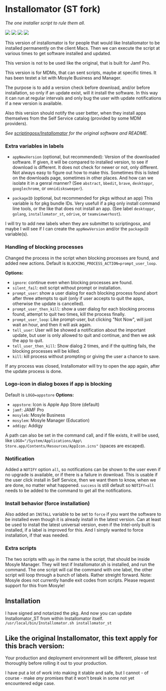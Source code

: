 # Installomator (ST fork)

_The one installer script to rule them all._

![](https://img.shields.io/github/v/release/theile/Installomator)&nbsp;![](https://img.shields.io/github/downloads/theile/Installomator/latest/total)&nbsp;![](https://img.shields.io/badge/macOS-10.14%2B-success)&nbsp;![](https://img.shields.io/github/license/theile/Installomator)

This version of installomator is for people that would like Installomator to be installed permanently on the client Macs. Then we can execute the script at various times to get software installed and updated.

This version is not to be used like the original, that is built for Jamf Pro. 

This version is for MDMs, that can sent scripts, maybe at specific times. It has been testet a lot with Mosyle Business and Manager.

The purpose is to add a version check before download, and/or before installation, so only if an update exist, will it install the software. In this way it can run at regular intervals and only bug the user with update notifications if a new version is available.

Also this version should notify the user better, when they install apps themselves from the Self Service catalog (provided by some MDM providers).

_See [scriptingosx/Installomator](https://github.com/scriptingosx/Installomator) for the original software and README._

### Extra variables in labels

- `appNewVersion` (optional, but recommended):
Version of the downloaded software.
If given, it will be compared to installed version, to see if download is different.
It does not check for newer or not, only different.
Not always easy to figure out how to make this. Sometimes this is listed on the downloads page, sometimes in other places. And how can we isolate it in a genral manner? (See `abstract`, `bbedit`, `brave`, `desktoppr`, `googlechrome`, or `omnidisksweeper`).

- `packageID` (optional, but recommended for pkgs without an app)
This variable is for pkg bundle IDs. Very usefull if a pkg only install command line tools, or the like that does not install an app. (See label `desktoppr`, `golang`, `installomator_st`, `odrive`, or `teamviewerhost`).

I will try to add new labels when they are submittet to scriptingosx, and maybe I will see if I can create the `appNewVersion` and/or the `packageID` variable(s).


### Handling of blocking processes

Changed the process in the script when blocking processes are found, and added new actions. Default is `BLOCKING_PROCESS_ACTION=prompt_user_loop`.

__Options:__
- `ignore`: continue even when blocking processes are found.
- `silent_fail`: exit script without prompt or installation.
- `prompt_user`: show a user dialog for each blocking process found abort after three attempts to quit (only if user accepts to quit the apps, otherwise the update is cancelled).
- `prompt_user_then_kill`: show a user dialog for each blocking process found, attempt to quit two times, kill the process finally.
- `prompt_user_loop`: Like prompt-user, but clicking "Not Now", will just wait an hour, and then it will ask again.
- `tell_user`: User will be showed a notification about the important update, but user is only allowed to quit and continue, and then we ask the app to quit.
- `tell_user_then_kill`: Show dialog 2 times, and if the quitting fails, the blocking processes will be killed.
- `kill`: kill process without prompting or giving the user a chance to save.

If any process was closed, Installomator will try to open the app again, after the update process is done. 


### Logo-icon in dialog boxes if app is blocking

Default is `LOGO=appstore`
__Options:__
- `appstore`: Icon is Apple App Store (default)
- `jamf`: JAMF Pro
- `mosyleb`: Mosyle Business
- `mosylem`: Mosyle Manager (Education)
- `addigy`: Addigy

A path can also be set in the command call, and if file exists, it will be used, like `LOGO="/System/Applications/App\ Store.app/Contents/Resources/AppIcon.icns"` (spaces are escaped).

### Notification

Added a `NOTIFY` option `all`, so notifications can be shown to the user even if no upgrade is available, or if there is a failure in download. This is usable if the user click install in Self Service, then we want them to know, when we are done, no matter what happened. `success` is still default so `NOTIFY=all` needs to be added to the command to get all the notifications.

### Install behavior (force installation)

Also added an `INSTALL` variable to be set to `force` if you want the software to be installed even though it is already install in the latest version. Can at least be used to install the latest universal version, even if the Intel-only built is installed, if a label is improved for this. And I simply wanted to force installation, if that was needed.

### Extra scripts

The two scripts with `app` in the name is the script, that should be inside Mosyle Manager. They will test if Installomator.sh is installed, and run the command. The one script will cal the command with one label, the other script will loop through a bunch of labels. Rather streight forward. Note: Mosyle does not currently handle exit codes from scripts. Please request support for this from Mosyle!

## Installation

I have signed and notarized the pkg. And now you can update Installomator_ST from within Installomator itself.
`/usr/local/bin/Installomator.sh installomator_st`

## Like the original Installomator, this text apply for this brach version:
Your production and deployment environment will be different, please test thoroughly before rolling it out to your production.

I have put a lot of work into making it stable and safe, but I cannot - of course - make _any_ promises that it won't break in some not yet encountered edge case.
